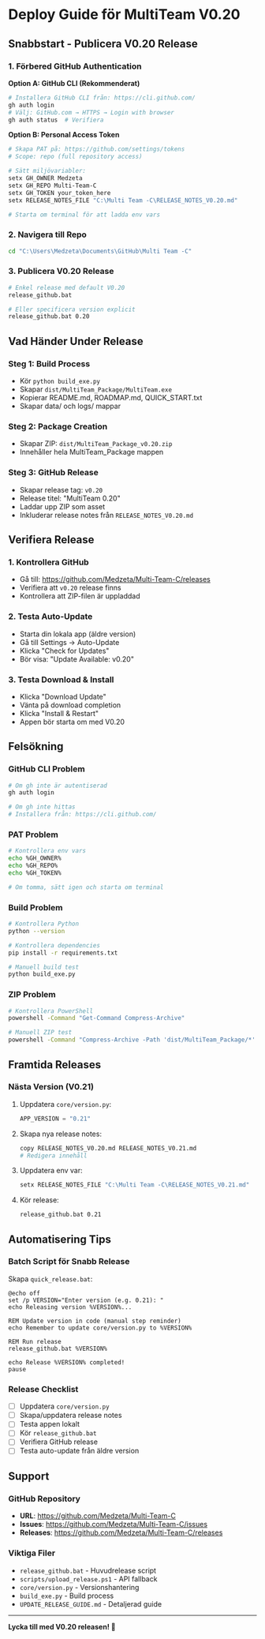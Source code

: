 # Deploy Guide för MultiTeam V0.20

## Snabbstart - Publicera V0.20 Release

### 1. Förbered GitHub Authentication

**Option A: GitHub CLI (Rekommenderat)**
```bash
# Installera GitHub CLI från: https://cli.github.com/
gh auth login
# Välj: GitHub.com → HTTPS → Login with browser
gh auth status  # Verifiera
```

**Option B: Personal Access Token**
```bash
# Skapa PAT på: https://github.com/settings/tokens
# Scope: repo (full repository access)

# Sätt miljövariabler:
setx GH_OWNER Medzeta
setx GH_REPO Multi-Team-C
setx GH_TOKEN your_token_here
setx RELEASE_NOTES_FILE "C:\Multi Team -C\RELEASE_NOTES_V0.20.md"

# Starta om terminal för att ladda env vars
```

### 2. Navigera till Repo

```bash
cd "C:\Users\Medzeta\Documents\GitHub\Multi Team -C"
```

### 3. Publicera V0.20 Release

```bash
# Enkel release med default V0.20
release_github.bat

# Eller specificera version explicit
release_github.bat 0.20
```

## Vad Händer Under Release

### Steg 1: Build Process
- Kör `python build_exe.py`
- Skapar `dist/MultiTeam_Package/MultiTeam.exe`
- Kopierar README.md, ROADMAP.md, QUICK_START.txt
- Skapar data/ och logs/ mappar

### Steg 2: Package Creation
- Skapar ZIP: `dist/MultiTeam_Package_v0.20.zip`
- Innehåller hela MultiTeam_Package mappen

### Steg 3: GitHub Release
- Skapar release tag: `v0.20`
- Release titel: "MultiTeam 0.20"
- Laddar upp ZIP som asset
- Inkluderar release notes från `RELEASE_NOTES_V0.20.md`

## Verifiera Release

### 1. Kontrollera GitHub
- Gå till: https://github.com/Medzeta/Multi-Team-C/releases
- Verifiera att `v0.20` release finns
- Kontrollera att ZIP-filen är uppladdad

### 2. Testa Auto-Update
- Starta din lokala app (äldre version)
- Gå till Settings → Auto-Update
- Klicka "Check for Updates"
- Bör visa: "Update Available: v0.20"

### 3. Testa Download & Install
- Klicka "Download Update"
- Vänta på download completion
- Klicka "Install & Restart"
- Appen bör starta om med V0.20

## Felsökning

### GitHub CLI Problem
```bash
# Om gh inte är autentiserad
gh auth login

# Om gh inte hittas
# Installera från: https://cli.github.com/
```

### PAT Problem
```bash
# Kontrollera env vars
echo %GH_OWNER%
echo %GH_REPO%
echo %GH_TOKEN%

# Om tomma, sätt igen och starta om terminal
```

### Build Problem
```bash
# Kontrollera Python
python --version

# Kontrollera dependencies
pip install -r requirements.txt

# Manuell build test
python build_exe.py
```

### ZIP Problem
```bash
# Kontrollera PowerShell
powershell -Command "Get-Command Compress-Archive"

# Manuell ZIP test
powershell -Command "Compress-Archive -Path 'dist/MultiTeam_Package/*' -DestinationPath 'test.zip'"
```

## Framtida Releases

### Nästa Version (V0.21)
1. Uppdatera `core/version.py`:
   ```python
   APP_VERSION = "0.21"
   ```

2. Skapa nya release notes:
   ```bash
   copy RELEASE_NOTES_V0.20.md RELEASE_NOTES_V0.21.md
   # Redigera innehåll
   ```

3. Uppdatera env var:
   ```bash
   setx RELEASE_NOTES_FILE "C:\Multi Team -C\RELEASE_NOTES_V0.21.md"
   ```

4. Kör release:
   ```bash
   release_github.bat 0.21
   ```

## Automatisering Tips

### Batch Script för Snabb Release
Skapa `quick_release.bat`:
```batch
@echo off
set /p VERSION="Enter version (e.g. 0.21): "
echo Releasing version %VERSION%...

REM Update version in code (manual step reminder)
echo Remember to update core/version.py to %VERSION%

REM Run release
release_github.bat %VERSION%

echo Release %VERSION% completed!
pause
```

### Release Checklist
- [ ] Uppdatera `core/version.py`
- [ ] Skapa/uppdatera release notes
- [ ] Testa appen lokalt
- [ ] Kör `release_github.bat`
- [ ] Verifiera GitHub release
- [ ] Testa auto-update från äldre version

## Support

### GitHub Repository
- **URL**: https://github.com/Medzeta/Multi-Team-C
- **Issues**: https://github.com/Medzeta/Multi-Team-C/issues
- **Releases**: https://github.com/Medzeta/Multi-Team-C/releases

### Viktiga Filer
- `release_github.bat` - Huvudrelease script
- `scripts/upload_release.ps1` - API fallback
- `core/version.py` - Versionshantering
- `build_exe.py` - Build process
- `UPDATE_RELEASE_GUIDE.md` - Detaljerad guide

---

**Lycka till med V0.20 releasen! 🚀**
